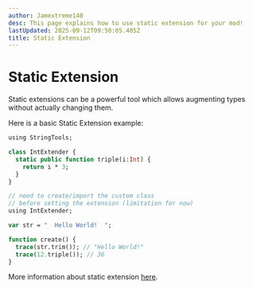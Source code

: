 ```yaml
---
author: Jamextreme140
desc: This page explains how to use static extension for your mod!
lastUpdated: 2025-09-12T09:50:05.405Z
title: Static Extension
---
```

# Static Extension

Static extensions can be a powerful tool which allows augmenting types without actually changing them.

Here is a basic Static Extension example:

```haxe
using StringTools;

class IntExtender {
  static public function triple(i:Int) {
    return i * 3;
  }
}

// need to create/import the custom class
// before setting the extension (limitation for now)
using IntExtender;

var str = "  Hello World!  ";

function create() {
  trace(str.trim()); // "Hello World!"
  trace(12.triple()); // 36
}

```

More information about static extension [here](https://haxe.org/manual/lf-static-extension.html).
